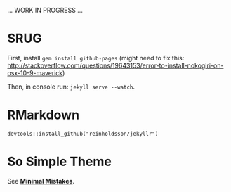 
... WORK IN PROGRESS ...

# SRUG

First, install `gem install github-pages` (might need to fix this: http://stackoverflow.com/questions/19643153/error-to-install-nokogiri-on-osx-10-9-maverick)

Then, in console run: `jekyll serve --watch`.

# RMarkdown

```{r}
devtools::install_github("reinholdsson/jekyllr")
```

# So Simple Theme

See [**Minimal Mistakes**](http://mmistakes.github.io/minimal-mistakes/).
